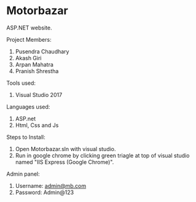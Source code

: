 # Motorbazar
ASP.NET website.

Project Members:
1. Pusendra Chaudhary
2. Akash Giri
3. Arpan Mahatra
4. Pranish Shrestha

Tools used:
1. Visual Studio 2017

Languages used:
1. ASP.net
2. Html, Css and Js

Steps to Install:
1. Open Motorbazar.sln with visual studio.
2. Run in google chrome by clicking green triagle at top of visual studio named "IIS Express (Google Chrome)".

Admin panel:
1. Username: admin@mb.com
2. Password: Admin@123
